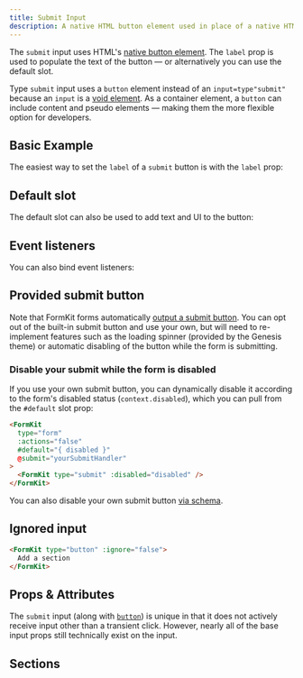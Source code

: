 ```yaml
---
title: Submit Input
description: A native HTML button element used in place of a native HTML submit input.
---
```


<InputPageHero title="Submit"></InputPageHero>

<page-toc></page-toc>

The `submit` input uses HTML's [native button element](https://developer.mozilla.org/en-US/docs/Web/HTML/Element/button). The `label` prop is used to populate the text of the button — or alternatively you can use the default slot.

<callout type="info" label="Button Element">
Type <code>submit</code> input uses a <code>button</code> element instead of an <code>input=type"submit"</code> because an <code>input</code> is a <a href="https://developer.mozilla.org/en-US/docs/Glossary/Void_element" title="Void element">void element</a>. As a container element, a <code>button</code> can include content and pseudo elements — making them the more flexible option for developers.
</callout>

## Basic Example

The easiest way to set the `label` of a `submit` button is with the `label` prop:

<example
  name="Submit input"
  file="/_content/examples/submit/submit-base.vue"></example>

## Default slot

The default slot can also be used to add text and UI to the button:

<example
  name="Submit input"
  file="/_content/examples/submit/submit-default-slot.vue"></example>

## Event listeners

You can also bind event listeners:

<example
  name="Submit input"
  file="/_content/examples/submit/submit-events.vue"></example>

## Provided submit button

Note that FormKit forms automatically [output a submit button](/inputs/form#provided-submit-button). You can opt out of the built-in submit button and use your own, but will need to re-implement features such as the loading spinner (provided by the Genesis theme) or automatic disabling of the button while the form is submitting.

### Disable your submit while the form is disabled

If you use your own submit button, you can dynamically disable it according to the form's disabled status (`context.disabled`), which you can pull from the `#default` slot prop:

<client-only>

```html
<FormKit
  type="form"
  :actions="false"
  #default="{ disabled }"
  @submit="yourSubmitHandler"
>
  <FormKit type="submit" :disabled="disabled" />
</FormKit>
```

</client-only>

You can also disable your own submit button [via schema](https://formkit.link/6e6d3e9b251a3662af15bd0c1c55e4be).

## Ignored input

<ignored-input-docs></ignored-input-docs>

<client-only>

```html
<FormKit type="button" :ignore="false">
  Add a section
</FormKit>
```

## Props & Attributes

The `submit` input (along with [`button`](/inputs/button)) is unique in that it does not actively receive input other than a transient click. However, nearly all of the base input props still technically exist on the input.

<reference-table input="button">
</reference-table>

## Sections
<section-keys-intro></section-keys-intro>

<div>
  <formkit-input-diagram
    class="input-diagram--button"
    :schema="[
      {
        name: 'outer',
        children: [
          {
            name: 'messages',
            position: 'right',
            children: [
              {
                name: 'message',
                content: 'You were too slow. Try again.',
                position: 'right'
              }
            ]
          },
          {
            name: 'wrapper',
            position: 'right',
            children: [
              {
                name: 'input',
                position: 'left',
                class: 'flex button button--pro',
                children: [
                  {
                    name: 'prefixIcon',
                    content: '🧑‍🦰'
                  },
                  {
                    name: 'prefix',
                  },
                  {
                    name: 'label',
                    content: 'Create profile',
                  },
                  {
                    name: 'suffix',
                    position: 'right',
                  },
                  {
                    name: 'suffixIcon',
                    position: 'right',
                    content: '🚀'
                  }
                ]
              },
            ]
          },
          {
            name: 'help',
            content: 'Quick double tap to submit.'
          }
        ]
      }
    ]"
  >
  </formkit-input-diagram>
</div>

<reference-table type="sectionKeys" primary="section-key" :without="['inner']">
</reference-table>
